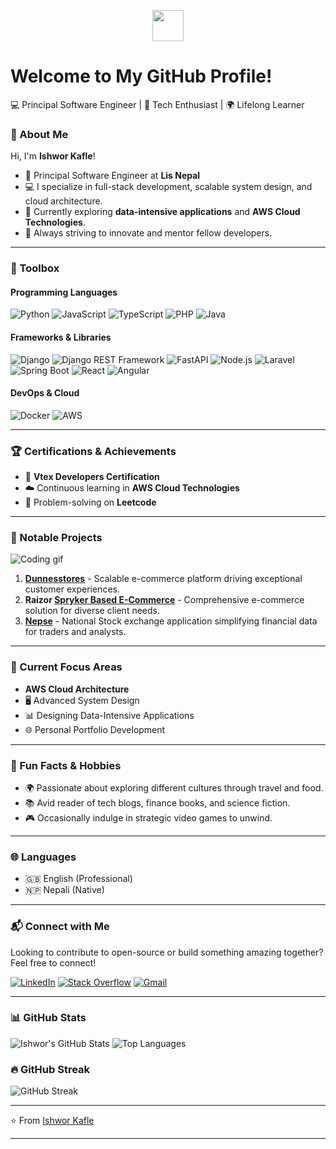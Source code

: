 <p align="center">
  <img src="https://media.giphy.com/media/hvRJCLFzcasrR4ia7z/giphy.gif" width="50" />
</p>
<p align="center">
  <h1 align="left">Welcome to My GitHub Profile!</h1>
  <p align="left">💻 Principal Software Engineer | 🚀 Tech Enthusiast | 🌍 Lifelong Learner</p>
</p>

### 🚀 About Me  

Hi, I'm **Ishwor Kafle**!  
- 🔭 Principal Software Engineer at **Lis Nepal**  
- 💻 I specialize in full-stack development, scalable system design, and cloud architecture.  
- 🌱 Currently exploring **data-intensive applications** and **AWS Cloud Technologies**.  
- 🎯 Always striving to innovate and mentor fellow developers.  

---

### 🧰 Toolbox  

#### Programming Languages  
<p align="left">
  <img src="https://img.shields.io/badge/-Python-3776AB?style=for-the-badge&logo=python&logoColor=white" alt="Python" />
  <img src="https://img.shields.io/badge/-JavaScript-F7DF1E?style=for-the-badge&logo=javascript&logoColor=black" alt="JavaScript" />
  <img src="https://img.shields.io/badge/-TypeScript-007ACC?style=for-the-badge&logo=typescript&logoColor=white" alt="TypeScript" />
  <img src="https://img.shields.io/badge/-PHP-777BB4?style=for-the-badge&logo=php&logoColor=white" alt="PHP" />
  <img src="https://img.shields.io/badge/-Java-ED8B00?style=for-the-badge&logo=java&logoColor=white" alt="Java" />
</p>

#### Frameworks & Libraries  
<p align="left">
  <img src="https://img.shields.io/badge/-Django-092E20?style=for-the-badge&logo=django&logoColor=white" alt="Django" />
  <img src="https://img.shields.io/badge/-Django%20REST%20Framework-ff1709?style=for-the-badge&logo=django&logoColor=white" alt="Django REST Framework" />
  <img src="https://img.shields.io/badge/-FastAPI-009688?style=for-the-badge&logo=fastapi&logoColor=white" alt="FastAPI" />
  <img src="https://img.shields.io/badge/-Node.js-43853D?style=for-the-badge&logo=node.js&logoColor=white" alt="Node.js" />
  <img src="https://img.shields.io/badge/-Laravel-FF2D20?style=for-the-badge&logo=laravel&logoColor=white" alt="Laravel" />
  <img src="https://img.shields.io/badge/-Spring_Boot-6DB33F?style=for-the-badge&logo=spring-boot&logoColor=white" alt="Spring Boot" />
  <img src="https://img.shields.io/badge/-React-61DAFB?style=for-the-badge&logo=react&logoColor=black" alt="React" />
  <img src="https://img.shields.io/badge/-Angular-DD0031?style=for-the-badge&logo=angular&logoColor=white" alt="Angular" />
</p>

#### DevOps & Cloud  
<p align="left">
  <img src="https://img.shields.io/badge/-Docker-2CA5E0?style=for-the-badge&logo=docker&logoColor=white" alt="Docker" />
  <img src="https://img.shields.io/badge/-AWS-232F3E?style=for-the-badge&logo=amazon-aws&logoColor=white" alt="AWS" />
</p>

---

### 🏆 Certifications & Achievements  
- 🏅 **Vtex Developers Certification**  
- ☁️ Continuous learning in **AWS Cloud Technologies**  
- 🧩 Problem-solving on **Leetcode**  

---

### 🚧 Notable Projects 

![Coding gif](https://media.giphy.com/media/Y4ak9Ki2GZCbJxAnJD/giphy.gif)  

1. **[Dunnesstores](https://dunnesstores.com)** - Scalable e-commerce platform driving exceptional customer experiences.  
2. **Raizor [Spryker Based E-Commerce](https://spryker.com/)** - Comprehensive e-commerce solution for diverse client needs.  
3. **[Nepse](https://www.nepalstock.com.np/)** - National Stock exchange application simplifying financial data for traders and analysts.  

---

### 🌱 Current Focus Areas  
- **AWS Cloud Architecture**  
- 🖥️ Advanced System Design  
- 📊 Designing Data-Intensive Applications  
- 🌐 Personal Portfolio Development  

---

### 🌟 Fun Facts & Hobbies
- 🌍 Passionate about exploring different cultures through travel and food.  
- 📚 Avid reader of tech blogs, finance books, and science fiction.  
- 🎮 Occasionally indulge in strategic video games to unwind.  

---

### 🌐 Languages  
- 🇬🇧 English (Professional)  
- 🇳🇵 Nepali (Native)
  
--- 

### 📬 Connect with Me

Looking to contribute to open-source or build something amazing together? Feel free to connect!

<p align="left">
  <a href="https://www.linkedin.com/in/ishwor-kafle-7b66b710b/"><img src="https://img.shields.io/badge/LinkedIn-0077B5?style=for-the-badge&logo=linkedin&logoColor=white" alt="LinkedIn" /></a>
  <a href="https://stackoverflow.com/users/5735514/ishwor-kafley"><img src="https://img.shields.io/badge/Stack_Overflow-FE7A16?style=for-the-badge&logo=stack-overflow&logoColor=white" alt="Stack Overflow" /></a>
  <a href="mailto:ishworkafs@gmail.com"><img src="https://img.shields.io/badge/Gmail-D14836?style=for-the-badge&logo=gmail&logoColor=white" alt="Gmail" /></a>
</p>

---

### 📊 GitHub Stats
![Ishwor's GitHub Stats](https://github-readme-stats.vercel.app/api?username=IKafle&show_icons=true&theme=radical&count_private=true&hide_border=true)
![Top Languages](https://github-readme-stats.vercel.app/api/top-langs/?username=IKafle&layout=compact&theme=radical&hide_border=true)

### 🔥 GitHub Streak
![GitHub Streak](https://github-readme-streak-stats.herokuapp.com/?user=IKafle&theme=radical&hide_border=true)

---

⭐ From [Ishwor Kafle](https://github.com/IKafle)

---
